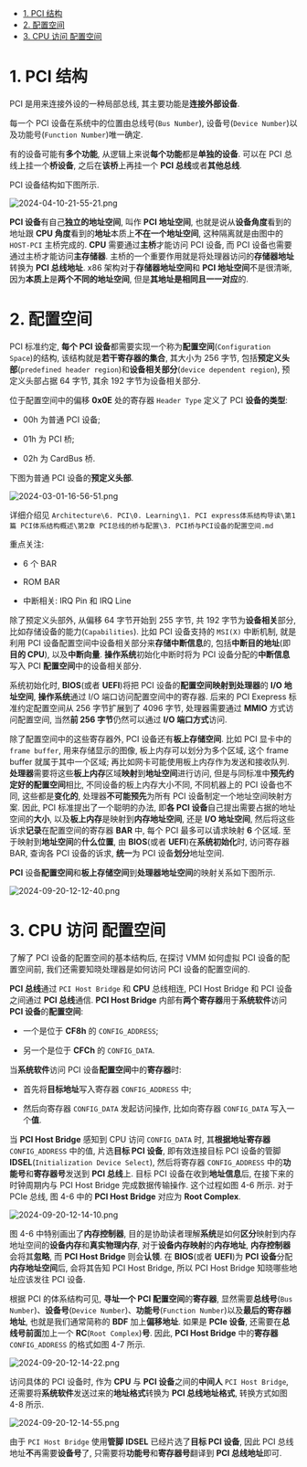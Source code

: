 <!-- @import "[TOC]" {cmd="toc" depthFrom=1 depthTo=6 orderedList=false} -->

<!-- code_chunk_output -->

- [1. PCI 结构](#1-pci-结构)
- [2. 配置空间](#2-配置空间)
- [3. CPU 访问 配置空间](#3-cpu-访问-配置空间)

<!-- /code_chunk_output -->

# 1. PCI 结构

PCI 是用来连接外设的一种局部总线, 其主要功能是**连接外部设备**.

每一个 PCI 设备在系统中的位置由总线号(`Bus Number`), 设备号(`Device Number`)以及功能号(`Function Number`)唯一确定.

有的设备可能有**多个功能**, 从逻辑上来说**每个功能**都是**单独的设备**. 可以在 PCI 总线上挂一个**桥设备**, 之后在**该桥**上再挂一个 **PCI 总线**或者**其他总线**.

PCI 设备结构如下图所示.

![2024-04-10-21-55-21.png](./images/2024-04-10-21-55-21.png)

**PCI 设备**有自己**独立的地址空间**, 叫作 **PCI 地址空间**, 也就是说从**设备角度**看到的地址跟 **CPU 角度**看到的**地址**本质上**不在一个地址空间**, 这种隔离就是由图中的 `HOST-PCI` 主桥完成的. **CPU** 需要通过**主桥**才能访问 PCI 设备, 而 PCI 设备也需要通过主桥才能访问**主存储器**. 主桥的一个重要作用就是将处理器访问的**存储器地址**转换为 **PCI 总线地址**. x86 架构对于**存储器地址空间**和 **PCI 地址空间**不是很清晰, 因为**本质上**是**两个不同的地址空间**, 但是**其地址是相同且一一对应**的.

# 2. 配置空间

PCI 标准约定, **每个 PCI 设备**都需要实现一个称为**配置空间**(`Configuration Space`)的结构, 该结构就是**若干寄存器的集合**, 其大小为 256 字节, 包括**预定义头部**(`predefined header region`)和**设备相关部分**(`device dependent region`), 预定义头部占据 64 字节, 其余 192 字节为设备相关部分.

位于配置空间中的偏移 **0x0E** 处的寄存器 `Header Type` 定义了 PCI **设备的类型**:

* 00h 为普通 PCI 设备;

* 01h 为 PCI 桥;

* 02h 为 CardBus 桥.

下图为普通 PCI 设备的**预定义头部**.

![2024-03-01-16-56-51.png](./images/2024-03-01-16-56-51.png)

详细介绍见 `Architecture\6. PCI\0. Learning\1. PCI express体系结构导读\第1篇 PCI体系结构概述\第2章 PCI总线的桥与配置\3. PCI桥与PCI设备的配置空间.md`

重点关注:

* 6 个 BAR

* ROM BAR

* 中断相关: IRQ Pin 和 IRQ  Line

除了预定义头部外, 从偏移 64 字节开始到 255 字节, 共 192 字节为**设备相关**部分, 比如存储设备的能力(`Capabilities`). 比如 PCI 设备支持的 `MSI(X)` 中断机制, 就是利用 PCI 设备配置空间中设备相关部分来**存储中断信息**的, 包括**中断目的地址**(即**目的 CPU**), 以及**中断向量**. **操作系统**初始化中断时将为 PCI 设备分配的**中断信息**写入 PCI **配置空间**中的设备相关部分.

系统初始化时, **BIOS**(或者 **UEFI**)将把 PCI 设备的**配置空间映射到处理器**的 **I/O 地址空间**, **操作系统**通过 I/O 端口访问配置空间中的寄存器. 后来的 PCI Exepress 标准约定配置空间从 256 字节扩展到了 4096 字节, 处理器需要通过 **MMIO** 方式访问配置空间, 当然**前 256 字节**仍然可以通过 **I/O 端口方式**访问.

除了配置空间中的这些寄存器外, PCI 设备还有**板上存储空间**. 比如 PCI 显卡中的 `frame buffer`, 用来存储显示的图像, 板上内存可以划分为多个区域, 这个 frame buffer 就属于其中一个区域; 再比如网卡可能使用板上内存作为发送和接收队列. **处理器**需要将这些**板上内存**区域**映射**到**地址空间**进行访问, 但是与同标准中**预先约定好的配置空间**相比, 不同设备的板上内存大小不同, 不同机器上的 PCI 设备也不同, 这些都是**变化的**, 处理器**不可能预先**为所有 PCI 设备制定一个地址空间映射方案. 因此, PCI 标准提出了一个聪明的办法, 即**各 PCI 设备**自己提出需要占据的地址空间的**大小**, 以及**板上内存**是映射到**内存地址空间**, 还是 **I/O 地址空间**, 然后将这些诉求**记录**在配置空间的寄存器 **BAR** 中, 每个 PCI 最多可以请求映射 **6** 个区域. 至于映射到**地址空间**的**什么位置**, 由 **BIOS**(或者 **UEFI**)在**系统初始化**时, 访问寄存器 BAR, 查询各 PCI 设备的诉求, **统一**为 PCI 设备**划分**地址空间.

**PCI** 设备**配置空间**和**板上存储空间**到**处理器地址空间**的映射关系如下图所示.

![2024-09-20-12-12-40.png](./images/2024-09-20-12-12-40.png)

# 3. CPU 访问 配置空间

了解了 PCI 设备的配置空间的基本结构后, 在探讨 VMM 如何虚拟 PCI 设备的配置空间前, 我们还需要知晓处理器是如何访问 PCI 设备的配置空间的.

**PCI 总线**通过 `PCI Host Bridge` 和 **CPU** 总线相连, PCI Host Bridge 和 PCI 设备之间通过 **PCI 总线**通信. **PCI Host Bridge** 内部有**两个寄存器**用于**系统软件**访问 **PCI 设备**的**配置空间**:

* 一个是位于 **CF8h** 的 `CONFIG_ADDRESS`;

* 另一个是位于 **CFCh** 的 `CONFIG_DATA`.

当**系统软件**访问 PCI 设备**配置空间**中的**寄存器**时:

* 首先将**目标地址**写入寄存器 `CONFIG_ADDRESS` 中;

* 然后向寄存器 `CONFIG_DATA` 发起访问操作, 比如向寄存器 `CONFIG_DATA` 写入一个**值**.

当 **PCI Host Bridge** 感知到 CPU 访问 `CONFIG_DATA` 时, 其**根据地址寄存器** `CONFIG_ADDRESS` 中的值, 片选**目标 PCI 设备**, 即有效连接目标 PCI 设备的管脚 **IDSEL**(`Initialization Device Select`), 然后将寄存器 `CONFIG_ADDRESS` 中的**功能号**和**寄存器号**发送到 **PCI 总线**上. 目标 PCI 设备在收到**地址信息**后, 在接下来的时钟周期内与 PCI Host Bridge 完成数据传输操作. 这个过程如图 4-6 所示. 对于 PCIe 总线, 图 4-6 中的 **PCI Host Bridge** 对应为 **Root Complex**.

![2024-09-20-12-14-10.png](./images/2024-09-20-12-14-10.png)

图 4-6 中特别画出了**内存控制器**, 目的是协助读者理解**系统**是如何**区分**映射到内存地址空间的**设备内存**和**真实物理内存**, 对于**设备内存映射**的**内存地址**, **内存控制器**会将其**忽略**, 而 **PCI Host Bridge** 则会**认领**. 在 **BIOS**(或者 **UEFI**)为 **PCI 设备**分配**内存地址空间**后, 会将其告知 PCI Host Bridge, 所以 PCI Host Bridge 知晓哪些地址应该发往 PCI 设备.

根据 PCI 的体系结构可见, **寻址一个 PCI 配置空间**的**寄存器**, 显然需要**总线号**(`Bus Number`)、**设备号**(`Device Number`)、**功能号**(`Function Number`)以及**最后的寄存器地址**, 也就是我们通常简称的 **BDF** 加上**偏移地址**. 如果是 **PCIe 设备**, 还需要在**总线号前面**加上一个 **RC**(`Root Complex`)**号**. 因此, **PCI Host Bridge** 中的**寄存器** `CONFIG_ADDRESS` 的格式如图 4-7 所示.

![2024-09-20-12-14-22.png](./images/2024-09-20-12-14-22.png)

访问具体的 PCI 设备时, 作为 **CPU** 与 **PCI 设备**之间的**中间人** `PCI Host Bridge`, 还需要将**系统软件**发送过来的**地址格式**转换为 **PCI 总线地址格式**, 转换方式如图 4-8 所示.

![2024-09-20-12-14-55.png](./images/2024-09-20-12-14-55.png)

由于 `PCI Host Bridge` 使用**管脚** **IDSEL** 已经片选了**目标 PCI 设备**, 因此 PCI 总线地址**不**再需要**设备号**了, 只需要将**功能号**和**寄存器号**翻译到 **PCI 总线地址**即可.
